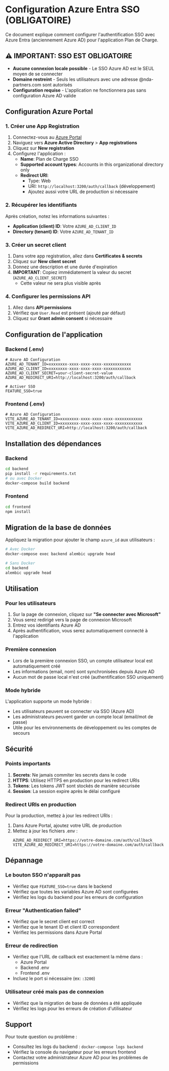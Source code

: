 # Configuration Azure Entra SSO (OBLIGATOIRE)

Ce document explique comment configurer l'authentification SSO avec Azure Entra (anciennement Azure AD) pour l'application Plan de Charge.

## ⚠️ IMPORTANT: SSO EST OBLIGATOIRE

- **Aucune connexion locale possible** - Le SSO Azure AD est le SEUL moyen de se connecter
- **Domaine restreint** - Seuls les utilisateurs avec une adresse @nda-partners.com sont autorisés
- **Configuration requise** - L'application ne fonctionnera pas sans configuration Azure AD valide

## Configuration Azure Portal

### 1. Créer une App Registration

1. Connectez-vous au [Azure Portal](https://portal.azure.com)
2. Naviguez vers **Azure Active Directory** > **App registrations**
3. Cliquez sur **New registration**
4. Configurez l'application :
   - **Name**: Plan de Charge SSO
   - **Supported account types**: Accounts in this organizational directory only
   - **Redirect URI**: 
     - Type: Web
     - URI: `http://localhost:3200/auth/callback` (développement)
     - Ajoutez aussi votre URL de production si nécessaire

### 2. Récupérer les identifiants

Après création, notez les informations suivantes :

- **Application (client) ID**: Votre `AZURE_AD_CLIENT_ID`
- **Directory (tenant) ID**: Votre `AZURE_AD_TENANT_ID`

### 3. Créer un secret client

1. Dans votre app registration, allez dans **Certificates & secrets**
2. Cliquez sur **New client secret**
3. Donnez une description et une durée d'expiration
4. **IMPORTANT**: Copiez immédiatement la valeur du secret (`AZURE_AD_CLIENT_SECRET`)
   - Cette valeur ne sera plus visible après

### 4. Configurer les permissions API

1. Allez dans **API permissions**
2. Vérifiez que `User.Read` est présent (ajouté par défaut)
3. Cliquez sur **Grant admin consent** si nécessaire

## Configuration de l'application

### Backend (.env)

```env
# Azure AD Configuration
AZURE_AD_TENANT_ID=xxxxxxxx-xxxx-xxxx-xxxx-xxxxxxxxxxxx
AZURE_AD_CLIENT_ID=xxxxxxxx-xxxx-xxxx-xxxx-xxxxxxxxxxxx
AZURE_AD_CLIENT_SECRET=your-client-secret-value
AZURE_AD_REDIRECT_URI=http://localhost:3200/auth/callback

# Activer SSO
FEATURE_SSO=true
```

### Frontend (.env)

```env
# Azure AD Configuration
VITE_AZURE_AD_TENANT_ID=xxxxxxxx-xxxx-xxxx-xxxx-xxxxxxxxxxxx
VITE_AZURE_AD_CLIENT_ID=xxxxxxxx-xxxx-xxxx-xxxx-xxxxxxxxxxxx
VITE_AZURE_AD_REDIRECT_URI=http://localhost:3200/auth/callback
```

## Installation des dépendances

### Backend

```bash
cd backend
pip install -r requirements.txt
# ou avec Docker
docker-compose build backend
```

### Frontend

```bash
cd frontend
npm install
```

## Migration de la base de données

Appliquez la migration pour ajouter le champ `azure_id` aux utilisateurs :

```bash
# Avec Docker
docker-compose exec backend alembic upgrade head

# Sans Docker
cd backend
alembic upgrade head
```

## Utilisation

### Pour les utilisateurs

1. Sur la page de connexion, cliquez sur **"Se connecter avec Microsoft"**
2. Vous serez redirigé vers la page de connexion Microsoft
3. Entrez vos identifiants Azure AD
4. Après authentification, vous serez automatiquement connecté à l'application

### Première connexion

- Lors de la première connexion SSO, un compte utilisateur local est automatiquement créé
- Les informations (email, nom) sont synchronisées depuis Azure AD
- Aucun mot de passe local n'est créé (authentification SSO uniquement)

### Mode hybride

L'application supporte un mode hybride :
- Les utilisateurs peuvent se connecter via SSO (Azure AD)
- Les administrateurs peuvent garder un compte local (email/mot de passe)
- Utile pour les environnements de développement ou les comptes de secours

## Sécurité

### Points importants

1. **Secrets**: Ne jamais commiter les secrets dans le code
2. **HTTPS**: Utilisez HTTPS en production pour les redirect URIs
3. **Tokens**: Les tokens JWT sont stockés de manière sécurisée
4. **Session**: La session expire après le délai configuré

### Redirect URIs en production

Pour la production, mettez à jour les redirect URIs :

1. Dans Azure Portal, ajoutez votre URL de production
2. Mettez à jour les fichiers .env :
   ```env
   AZURE_AD_REDIRECT_URI=https://votre-domaine.com/auth/callback
   VITE_AZURE_AD_REDIRECT_URI=https://votre-domaine.com/auth/callback
   ```

## Dépannage

### Le bouton SSO n'apparaît pas

- Vérifiez que `FEATURE_SSO=true` dans le backend
- Vérifiez que toutes les variables Azure AD sont configurées
- Vérifiez les logs du backend pour les erreurs de configuration

### Erreur "Authentication failed"

- Vérifiez que le secret client est correct
- Vérifiez que le tenant ID et client ID correspondent
- Vérifiez les permissions dans Azure Portal

### Erreur de redirection

- Vérifiez que l'URL de callback est exactement la même dans :
  - Azure Portal
  - Backend .env
  - Frontend .env
- Incluez le port si nécessaire (ex: `:3200`)

### Utilisateur créé mais pas de connexion

- Vérifiez que la migration de base de données a été appliquée
- Vérifiez les logs pour les erreurs de création d'utilisateur

## Support

Pour toute question ou problème :
- Consultez les logs du backend : `docker-compose logs backend`
- Vérifiez la console du navigateur pour les erreurs frontend
- Contactez votre administrateur Azure AD pour les problèmes de permissions